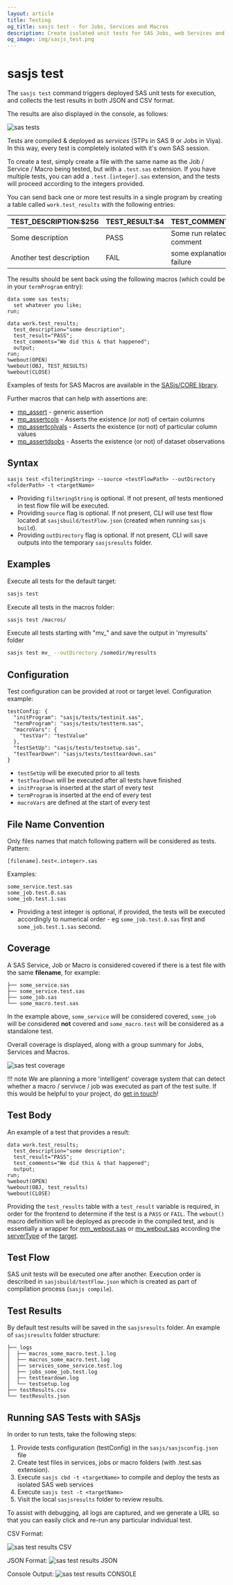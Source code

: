```yaml
---
layout: article
title: Testing
og_title: sasjs test - for Jobs, Services and Macros
description: Create isolated unit tests for SAS Jobs, web Services and Macros.  View coverage reports, export results in CSV, JSON and JUnit XML.
og_image: img/sasjs_test.png
---
```


# sasjs test

The `sasjs test` command triggers deployed SAS unit tests for execution, and collects the test results in both JSON and CSV format.

The results are also displayed in the console, as follows:

![sas tests](img/sasjs_test.png)

Tests are compiled & deployed as _services_ (STPs in SAS 9 or Jobs in Viya).  In this way, every test is completely isolated with it's own SAS session.

To create a test, simply create a file with the same name as the Job / Service / Macro being tested, but with a `.test.sas` extension.  If you have multiple tests, you can add a `.test.[integer].sas` extension, and the tests will proceed according to the integers provided.

You can send back one or more test results in a single program by creating a table called `work.test_results` with the following entries:

|TEST_DESCRIPTION:$256|TEST_RESULT:$4|TEST_COMMENTS:$256|
|---|---|---|
|Some description|PASS|Some run related comment|
|Another test description|FAIL|some explanation of the failure|

The results should be sent back using the following macros (which could be in your `termProgram` entry):

```sas
data some sas tests;
  set whatever you like;
run;

data work.test_results;
  test_description="some description";
  test_result="PASS";
  test_comments="We did this & that happened";
  output;
run;
%webout(OPEN)
%webout(OBJ, TEST_RESULTS)
%webout(CLOSE)
```

Examples of tests for SAS Macros are available in the [SASjs/CORE library](https://github.com/sasjs/core/tree/main/tests).

Further macros that can help with assertions are:

* [mp_assert](https://core.sasjs.io/mp__assert_8sas.html) - generic assertion
* [mp_assertcols](https://core.sasjs.io/mp__assertcols_8sas.html) - Asserts the existence (or not) of certain columns
* [mp_assertcolvals](https://core.sasjs.io/mp__assertcolvals_8sas.html) - Asserts the existence (or not) of particular column values
* [mp_assertdsobs](https://core.sasjs.io/mp__assertdsobs_8sas.html) - Asserts the existence (or not) of dataset observations

## Syntax

```
sasjs test <filteringString> --source <testFlowPath> --outDirectory <folderPath> -t <targetName>
```

- Providing `filteringString` is optional. If not present, *all* tests mentioned in test flow file will be executed.
- Providing `source` flag is optional. If not present, CLI will use test flow located at `sasjsbuild/testFlow.json` (created when running `sasjs build`).
- Providing `outDirectory` flag is optional. If not present, CLI will save outputs into the temporary `sasjsresults` folder.

## Examples

Execute all tests for the default target:

```bash
sasjs test
```

Execute all tests in the macros folder:

```sh
sasjs test /macros/
```

Execute all tests starting with "mv_" and save the output in 'myresults' folder

```sh
sasjs test mv_ --outDirectory /somedir/myresults
```

## Configuration

Test configuration can be provided at root or target level. Configuration example:

```
testConfig: {
  "initProgram": "sasjs/tests/testinit.sas",
  "termProgram": "sasjs/tests/testterm.sas",
  "macroVars": {
    "testVar": "testValue"
  },
  "testSetUp": "sasjs/tests/testsetup.sas",
  "testTearDown": "sasjs/tests/testteardown.sas"
}
```

- `testSetUp` will be executed prior to all tests
- `testTearDown` will be executed after all tests have finished
- `initProgram` is inserted at the start of every test
- `termProgram` is inserted at the end of every test
- `macroVars` are defined at the start of every test

## File Name Convention

Only files names that match following pattern will be considered as tests. Pattern:

```
[filename].test<.integer>.sas
```

Examples:

```
some_service.test.sas
some_job.test.0.sas
some_job.test.1.sas
```

- Providing a test integer is optional, if provided, the tests will be executed accordingly to numerical order - eg `some_job.test.0.sas` first and `some_job.test.1.sas` second.

## Coverage

A SAS Service, Job or Macro is considered covered if there is a test file with the same **filename**, for example:

```
├── some_service.sas
├── some_service.test.sas
├── some_job.sas
└── some_macro.test.sas
```

In the example above, `some_service` will be considered covered, `some_job` will be considered **not** covered and `some_macro.test` will be considered as a standalone test.

Overall coverage is displayed, along with a group summary for Jobs, Services and Macros.

![sas test coverage](img/coverage.png)

!!! note
    We are planning a more 'intelligent' coverage system that can detect whether a macro / servivce / job was executed as part of the test suite.  If this would be helpful to your project, do [get in touch](https://sasapps.io/contact-us)!


## Test Body

An example of a test that provides a result:

```sas
data work.test_results;
  test_description="some description";
  test_result="PASS";
  test_comments="We did this & that happened";
  output;
run;
%webout(OPEN)
%webout(OBJ, test_results)
%webout(CLOSE)
```

Providing the `test_results` table with a `test_result` variable is required, in order for the frontend to determine if the test is a `PASS` or `FAIL`.  The `webout()` macro definition will be deployed as precode in the compiled test, and is essentially a wrapper for [mm_webout.sas](https://core.sasjs.io/mm__webout_8sas.html) or [mv_webout.sas](https://core.sasjs.io/mv__webout_8sas.html) according the [serverType](https://cli.sasjs.io/sasjsconfig.html#targets_items_anyOf_i0_serverType) of the [target](https://cli.sasjs.io/faq/#what-is-the-difference-between-local-and-global-targets).

## Test Flow

SAS unit tests will be executed one after another. Execution order is described in `sasjsbuild/testFlow.json` which is created as part of compilation process (`sasjs compile`).

## Test Results

By default test results will be saved in the `sasjsresults` folder. An example of `sasjsresults` folder structure:

```
├── logs
│  ├── macros_some_macro.test.1.log
│  ├── macros_some_macro.test.log
│  ├── services_some_service.test.log
│  ├── jobs_some_job.test.log
│  ├── testteardown.log
│  └── testsetup.log
├── testResults.csv
└── testResults.json
```

## Running SAS Tests with SASjs

In order to run tests, take the following steps:

1. Provide tests configuration (testConfig) in the `sasjs/sasjsconfig.json` file
2. Create test files in services, jobs or macro folders (with .test.sas extension).
3. Execute `sasjs cbd -t <targetName>` to compile and deploy the tests as isolated SAS web services
4. Execute `sasjs test -t <targetName>`
5. Visit the local `sasjsresults` folder to review results.

To assist with debugging, all logs are captured, and we generate a URL so that you can easily click and re-run any particular individual test.

CSV Format:

![sas test results CSV](img/testresultscsv.png)

JSON Format:
![sas test results JSON](img/testresultsjson.png)

Console Output:
![sas test results CONSOLE](img/testresultsconsole.png)




